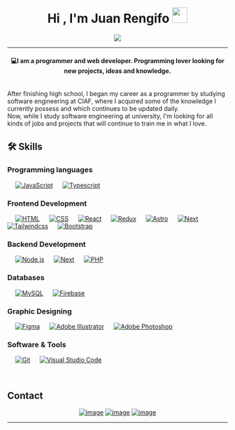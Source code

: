 <h1 align="center">Hi , I'm Juan Rengifo <img src="https://media.giphy.com/media/hvRJCLFzcasrR4ia7z/giphy.gif" width="35"></h1>
<p align="center">
  <a href="https://github.com/DenverCoder1/readme-typing-svg"><img src="https://readme-typing-svg.herokuapp.com?lines=Front-end+Developer;Design+UX+&color=BC52EE&center=true&width=500&height=50"></a>
</p>
<hr/>
<h4 align="center">💻I am a programmer and web developer. Programming lover looking for new projects, ideas and knowledge.</h4>
<br>
After finishing high school, I began my career as a programmer by studying software engineering at CIAF, where I acquired some of the knowledge I currently possess and which continues to be updated daily.
<br>
Now, while I study software engineering at university, I'm looking for all kinds of jobs and projects that will continue to train me in what I love.
<br>



## 🛠️ Skills

### Programming languages

<p align="left"> 
  &emsp; 
  <a href="https://developer.mozilla.org/en-US/docs/Web/JavaScript" target="_blank"> <img alt="JavaScript" src="https://img.shields.io/badge/JavaScript%20-%23F7DF1E.svg?logo=javascript&logoColor=gray"></a>
  &emsp;
  <a href="https://www.typescriptlang.org" target="_blank"> <img alt="Typescript" src="https://img.shields.io/badge/Typescript%20-20232A.svg?logo=typescript"></a>
  &emsp;
</p>

### Frontend Development
<p align="left"> 
  &emsp; 
  <a href="https://www.w3.org/html/" target="_blank"> <img alt="HTML" src="https://img.shields.io/badge/HTML5%20-%23E34F26.svg?logo=html5&logoColor=white"></a>   
  &emsp;
  <a href="https://www.w3schools.com/css/" target="_blank"><img alt="CSS" src="https://img.shields.io/badge/CSS%20-%231572B6.svg?logo=css3&logoColor=white"></a> 
   &emsp;
  <a href="https://es.react.dev" target="_blank"><img alt="React" src="https://img.shields.io/badge/React%20-20232A.svg?logo=react&logoColor=white"></a> 
   &emsp;
   <a href="https://es.redux.js.org" target="_blank"><img alt="Redux" src="https://img.shields.io/badge/Redux%20-593D88.svg?logo=redux&logoColor=white"></a> 
   &emsp;
  <a href="https://astro.build" target="_blank"><img alt="Astro" src="https://img.shields.io/badge/Astro%20-BC52EE.svg?logo=astro&logoColor=white"></a> 
   &emsp;
   <a href="https://nextjs.org" target="_blank"><img alt="Next" src="https://img.shields.io/badge/NextJs%20-20232A.svg?logo=nextdotjs&logoColor=white"></a> 
   &emsp;
  <a href="https://tailwindcss.com" target="_blank"> <img alt="Tailwindcss" src="https://img.shields.io/badge/Tailwindcss%20-%231572B6.svg?logo=tailwindcss&logoColor=white"/></a>
  &emsp;
  <a href="https://getbootstrap.com" target="_blank"> <img alt="Bootstrap" src="https://img.shields.io/badge/Bootstrap-%23563D7C.svg?style=flat&logo=bootstrap&logoColor=white"/></a>
  &emsp;
</p>

### Backend Development
<p align="left"> 
  &emsp; 
  <a href="https://nodejs.org/en" target="_blank"> <img alt="Node.js" src="https://img.shields.io/badge/Node.js%20-%D90AC5.svg?logo=node.js&logoColor=white"></a>   
  &emsp; 
  <a href="https://nextjs.org" target="_blank"><img alt="Next" src="https://img.shields.io/badge/NextJs%20-20232A.svg?logo=nextdotjs&logoColor=white"></a> 
   &emsp;
  <a href="https://www.php.net/manual/es/intro-whatis.php" target="_blank"> <img alt="PHP" src="https://img.shields.io/badge/PHP%20-%2307405e.svg?logo=php&logoColor=white"></a>  
   &emsp;
</p>

### Databases 
<p align="left">
  &emsp;
    <a href="https://www.mysql.com/"><img alt="MySQL" src="https://img.shields.io/badge/MySQL-4479A1.svg?style=flat&logo=mysql&logoColor=white"></a>
  &emsp;
    <a href="https://firebase.google.com/"><img alt="Firebase" src ="https://img.shields.io/badge/Firebase-%23316192.svg?logo=firebase&logoColor=white"></a>
 </p>
  
### Graphic Designing
<p align="left">
  &emsp;
   <a href="https://www.figma.com" target="_blank"><img alt="Figma" src="https://img.shields.io/badge/Figma%20-BC52EE.svg?style=flat&logo=figma&logoColor=white"/></a>
  &emsp;
   <a href="https://www.adobe.com/in/products/illustrator.html" target="_blank"><img alt="Adobe Illustrator" src="https://img.shields.io/badge/Adobe Illustrator-%23FF9A00.svg?style=flat&logo=adobeillustrator&logoColor=white"/></a> 
  &emsp;
  <a href="https://www.adobe.com/in/products/photoshop.html" target="_blank"><img alt="Adobe Photoshop" src="https://img.shields.io/badge/Adobe Photoshop-31A8FF.svg?style=flat&logo=adobephotoshop&logoColor=white"/></a> 
  &emsp;
 </p>

 ### Software & Tools
 
<p>
  &emsp;
    <a href="https://git-scm.com"><img alt="Git" src="https://img.shields.io/badge/Git%20-%23F05033.svg?logo=git&logoColor=white"></a>
  &emsp;
    <a href="https://code.visualstudio.com"><img alt="Visual Studio Code" src="https://img.shields.io/badge/Visual%20Studio%20Code-0078d7.svg?logo=visual-studio-code&logoColor=white"></a>
  &emsp;
</p>

<br/>

## Contact
<div align="center">

[![image](https://img.shields.io/badge/LinkedIn-0077B5?style=for-the-badge&logo=linkedin&logoColor=white)](https://www.linkedin.com/in/juan-rengifo-702a6a306/)
[![image](https://img.shields.io/badge/Github-181717?style=for-the-badge&logo=github&logoColor=white)](https://github.com/Juanrdeveloper)
[![image](https://img.shields.io/badge/Gmail-D14836?style=for-the-badge&logo=gmail&logoColor=white)](mailto:medrandajuan843@gmail.com)
  
</div>

<hr/>
